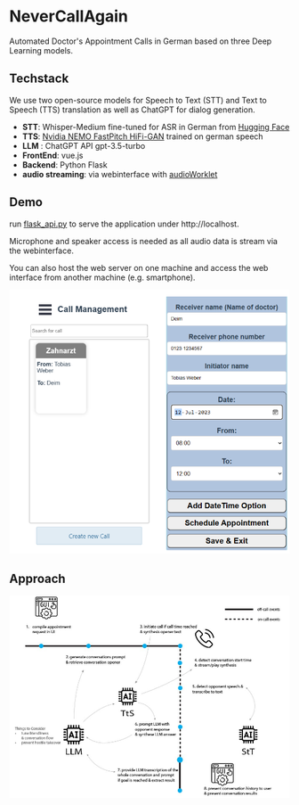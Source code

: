 # NeverCallAgain

Automated Doctor's Appointment Calls in German based on three Deep Learning models.


## Techstack

We use two open-source models for Speech to Text (STT) and Text to Speech (TTS) translation as well as ChatGPT for dialog generation. 

- **STT**: Whisper-Medium fine-tuned for ASR in German from [Hugging Face](https://huggingface.co/bofenghuang/whisper-medium-cv11-german)
- **TTS**: [Nvidia NEMO FastPitch HiFi-GAN](https://catalog.ngc.nvidia.com/orgs/nvidia/teams/nemo/models/tts_de_fastpitchhifigan) trained on german speech
- **LLM** : ChatGPT API gpt-3.5-turbo
- **FrontEnd**: vue.js
- **Backend**: Python Flask
- **audio streaming**: via webinterface with [audioWorklet](https://developer.mozilla.org/en-US/docs/Web/API/AudioWorklet)


## Demo

run [flask_api.py](/src/backend/flask_api.py) to serve the application under http://localhost. 

Microphone and speaker access is needed as all audio data is stream via the webinterface.

You can also host the web server on one machine and access the web interface from another machine (e.g. smartphone).

![demo](/assets/call_management_demo.png)

## Approach

![overview](/assets/approach_overview.jpg)


